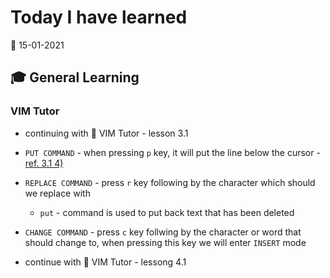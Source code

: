 # Today I have learned

:calendar: 15-01-2021

## :mortar_board: General Learning

### VIM Tutor

- continuing with :book: VIM Tutor - lesson 3.1
- `PUT COMMAND` - when pressing `p` key, it will put the line below the cursor - [ref. 3.1 4)](http://www2.geog.ucl.ac.uk/~plewis/teaching/unix/vimtutor)
- `REPLACE COMMAND` - press `r` key following by the character which should we replace with
  - `put` - command is used to put back text that has been deleted
- `CHANGE COMMAND` - press `c` key follwing by the character or word that should change to, when pressing this key we will enter `INSERT` mode

- continue with :book: VIM Tutor - lessong 4.1